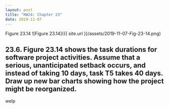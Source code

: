 ```yaml
---
layout: post
title: "HW24: Chapter 23"
date: 2019-11-07
---
```


Figure 23.14
![Figure 23.14]({{ site.url }}/assets/2019-11-07-Fig-23-14.png)

## 23.6. Figure 23.14 shows the task durations for software project activities. Assume that a serious, unanticipated setback occurs, and instead of taking 10 days, task T5 takes 40 days. Draw up new bar charts showing how the project might be reorganized.

welp
